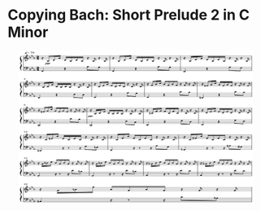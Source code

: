 # Copying Bach: Short Prelude 2 in C Minor

<p align="center">

  <img width="460" height="300" src="Prelude%202%20v1.svg">
</p>
